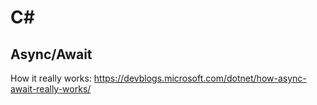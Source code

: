 # C#

## Async/Await
How it really works: <https://devblogs.microsoft.com/dotnet/how-async-await-really-works/>

